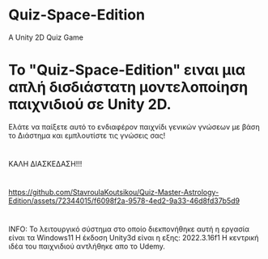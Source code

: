 # Quiz-Space-Edition
A Unity 2D Quiz Game



# Το "Quiz-Space-Edition" ειναι μια απλή δισδιάστατη μοντελοποίηση παιχνιδιού σε Unity 2D. 

Ελάτε να παίξετε αυτό το ενδιαφέρον παιχνίδι γενικών γνώσεων με βάση το Διάστημα και εμπλουτίστε τις γνώσεις σας! 
#
#
ΚΑΛΗ ΔΙΑΣΚΕΔΑΣΗ!!!
#
#
#






https://github.com/StavroulaKoutsikou/Quiz-Master-Astrology-Edition/assets/72344015/f6098f2a-9578-4ed2-9a33-46d8fd37b5d9








#
#
#
#

INFO: 
Το λειτουργικό σύστημα στο οποίο διεκπονήθηκε αυτή η εργασία είναι τα Windows11
Η έκδοση Unity3d είναι η εξης: 2022.3.16f1
Η κεντρική ιδέα του παιχνιδιού αντλήθηκε απo το Udemy.
